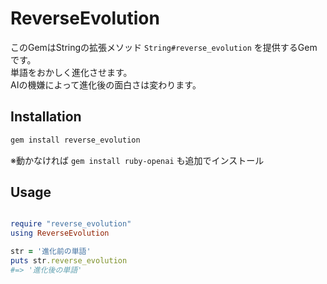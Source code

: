 # ReverseEvolution

このGemはStringの拡張メソッド `String#reverse_evolution` を提供するGemです。  
単語をおかしく進化させます。  
AIの機嫌によって進化後の面白さは変わります。  

## Installation
```bash
gem install reverse_evolution
```

※動かなければ `gem install ruby-openai` も追加でインストール

## Usage

```ruby

require "reverse_evolution"
using ReverseEvolution

str = '進化前の単語'
puts str.reverse_evolution
#=> '進化後の単語'

```